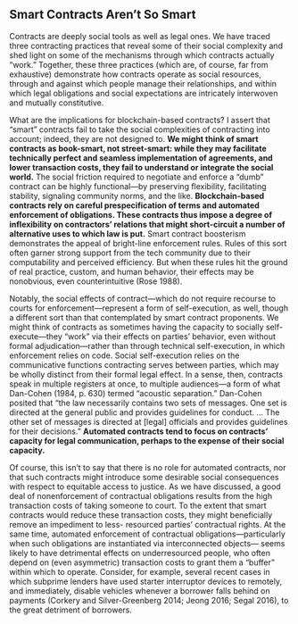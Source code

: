 

## Smart Contracts Aren’t So Smart

Contracts are deeply social tools as well as legal ones. We have traced three contracting practices that reveal some of their social complexity and shed light on some of the mechanisms through which contracts actually “work.” Together, these three practices (which are, of course, far from exhaustive) demonstrate how contracts operate as social resources, through and against which people manage their relationships, and within which legal obligations and social expectations are intricately interwoven and mutually constitutive.

What are the implications for blockchain-based contracts? I assert that “smart” contracts fail to take the social complexities of contracting into account; indeed, they are not designed to. **We might think of smart contracts as book-smart, not street-smart: while they may facilitate technically perfect and seamless implementation of agreements, and lower transaction costs, they fail to understand or integrate the social world.** The social friction required to negotiate and enforce a “dumb” contract can be highly functional—by preserving flexibility, facilitating stability, signaling community norms, and the like. **Blockchain-based contracts rely on careful prespecification of terms and automated enforcement of obligations. These contracts thus impose a degree of inflexibility on contractors’ relations that might short-circuit a number of alternative uses to which law is put.** Smart contract boosterism demonstrates the appeal of bright-line enforcement rules. Rules of this sort often garner strong support from the tech community due to their computability and perceived efficiency. But when these rules hit the ground of real practice, custom, and human behavior, their effects may be nonobvious, even counterintuitive (Rose 1988).

Notably, the social effects of contract—which do not require recourse to courts for enforcement—represent a form of self-execution, as well, though a different sort than that contemplated by smart contract proponents. We might think of contracts as sometimes having the capacity to socially self-execute—they “work” via their effects on parties’ behavior, even without formal adjudication—rather than through technical self-execution, in which enforcement relies on code. Social self-execution relies on the communicative functions contracting serves between parties, which may be wholly distinct from their formal legal effect. In a sense, then, contracts speak in multiple registers at once, to multiple audiences—a form of what Dan-Cohen (1984, p. 630) termed “acoustic separation.” Dan-Cohen posited that “the law necessarily contains two sets of messages. One set is directed at the general public and provides guidelines for conduct. ... The other set of messages is directed at [legal] officials and provides guidelines for their decisions.” **Automated contracts tend to focus on contracts’ capacity for legal communication, perhaps to the expense of their social capacity.**

Of course, this isn’t to say that there is no role for automated contracts, nor that such contracts might introduce some desirable social consequences with respect to equitable access to justice. As we have discussed, a good deal of nonenforcement of contractual obligations results from the high transaction costs of taking someone to court. To the extent that smart contracts would reduce these transaction costs, they might beneficially remove an impediment to less- resourced parties’ contractual rights. At the same time, automated enforcement of contractual obligations—particularly when such obligations are instantiated via interconnected objects— seems likely to have detrimental effects on underresourced people, who often depend on (even asymmetric) transaction costs to grant them a “buffer” within which to operate. Consider, for example, several recent cases in which subprime lenders have used starter interruptor devices to remotely, and immediately, disable vehicles whenever a borrower falls behind on payments (Corkery and Silver-Greenberg 2014; Jeong 2016; Segal 2016), to the great detriment of borrowers.



